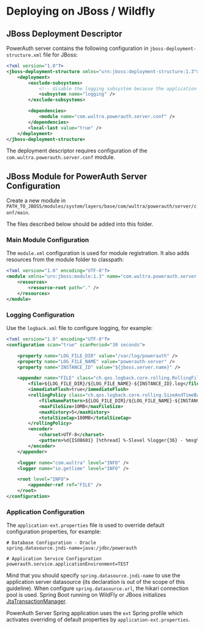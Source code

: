 # Deploying on JBoss / Wildfly

## JBoss Deployment Descriptor 

PowerAuth server contains the following configuration in `jboss-deployment-structure.xml` file for JBoss:

```xml
<?xml version="1.0"?>
<jboss-deployment-structure xmlns="urn:jboss:deployment-structure:1.3">
    <deployment>
        <exclude-subsystems>
            <!-- disable the logging subsystem because the application manages its own logging independently -->
            <subsystem name="logging" />
        </exclude-subsystems>

        <dependencies>
            <module name="com.wultra.powerauth.server.conf" />
        </dependencies>
        <local-last value="true" />
    </deployment>
</jboss-deployment-structure>
```

The deployment descriptor requires configuration of the `com.wultra.powerauth.server.conf` module.

## JBoss Module for PowerAuth Server Configuration

Create a new module in `PATH_TO_JBOSS/modules/system/layers/base/com/wultra/powerauth/server/conf/main`.

The files described below should be added into this folder.

### Main Module Configuration

The `module.xml` configuration is used for module registration. It also adds resources from the module folder to classpath:

```xml
<?xml version="1.0" encoding="UTF-8"?>
<module xmlns="urn:jboss:module:1.3" name="com.wultra.powerauth.server.conf">
    <resources>
        <resource-root path="." />
    </resources>
</module>
```

### Logging Configuration

Use the `logback.xml` file to configure logging, for example:

```xml
<?xml version="1.0" encoding="UTF-8"?>
<configuration scan="true" scanPeriod="30 seconds">

    <property name="LOG_FILE_DIR" value="/var/log/powerauth" />
    <property name="LOG_FILE_NAME" value="powerauth-server" />
    <property name="INSTANCE_ID" value="${jboss.server.name}" />

    <appender name="FILE" class="ch.qos.logback.core.rolling.RollingFileAppender">
        <file>${LOG_FILE_DIR}/${LOG_FILE_NAME}-${INSTANCE_ID}.log</file>
        <immediateFlush>true</immediateFlush>
        <rollingPolicy class="ch.qos.logback.core.rolling.SizeAndTimeBasedRollingPolicy">
            <fileNamePattern>${LOG_FILE_DIR}/${LOG_FILE_NAME}-${INSTANCE_ID}-%d{yyyy-MM-dd}-%i.log</fileNamePattern>
            <maxFileSize>10MB</maxFileSize>
            <maxHistory>5</maxHistory>
            <totalSizeCap>100MB</totalSizeCap>
        </rollingPolicy>
        <encoder>
            <charset>UTF-8</charset>
            <pattern>%d{ISO8601} [%thread] %-5level %logger{36} - %msg%n</pattern>
        </encoder>
    </appender>

    <logger name="com.wultra" level="INFO" />
    <logger name="io.getlime" level="INFO" />

    <root level="INFO">
        <appender-ref ref="FILE" />
    </root>
</configuration>
```

### Application Configuration

The `application-ext.properties` file is used to override default configuration properties, for example:

```
# Database Configuration - Oracle
spring.datasource.jndi-name=java:/jdbc/powerauth

# Application Service Configuration
powerauth.service.applicationEnvironment=TEST
```

Mind that you should specify `spring.datasource.jndi-name` to use the application server datasource (its declaration is out of the scope of this guideline).
When configure `spring.datasource.url`, the hikari connection pool is used.
Spring Boot running on WildFly or JBoos initializes [JtaTransactionManager](https://docs.spring.io/spring-framework/docs/current/javadoc-api/org/springframework/transaction/jta/JtaTransactionManager.html).

PowerAuth Server Spring application uses the `ext` Spring profile which activates overriding of default properties by `application-ext.properties`.